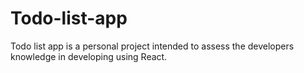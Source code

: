 # Todo-list-app

Todo list app is a personal project intended to assess the developers knowledge in developing using React.
